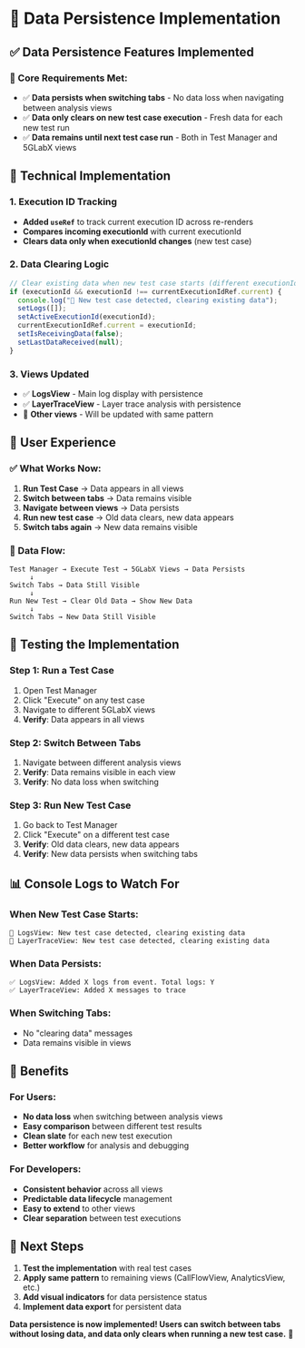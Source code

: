 # 🔄 Data Persistence Implementation

## ✅ **Data Persistence Features Implemented**

### **🎯 Core Requirements Met:**
- ✅ **Data persists when switching tabs** - No data loss when navigating between analysis views
- ✅ **Data only clears on new test case execution** - Fresh data for each new test run
- ✅ **Data remains until next test case run** - Both in Test Manager and 5GLabX views

## 🔧 **Technical Implementation**

### **1. Execution ID Tracking**
- **Added `useRef`** to track current execution ID across re-renders
- **Compares incoming executionId** with current executionId
- **Clears data only when executionId changes** (new test case)

### **2. Data Clearing Logic**
```javascript
// Clear existing data when new test case starts (different executionId)
if (executionId && executionId !== currentExecutionIdRef.current) {
  console.log("🧹 New test case detected, clearing existing data");
  setLogs([]);
  setActiveExecutionId(executionId);
  currentExecutionIdRef.current = executionId;
  setIsReceivingData(false);
  setLastDataReceived(null);
}
```

### **3. Views Updated**
- ✅ **LogsView** - Main log display with persistence
- ✅ **LayerTraceView** - Layer trace analysis with persistence
- 🔄 **Other views** - Will be updated with same pattern

## 🎯 **User Experience**

### **✅ What Works Now:**
1. **Run Test Case** → Data appears in all views
2. **Switch between tabs** → Data remains visible
3. **Navigate between views** → Data persists
4. **Run new test case** → Old data clears, new data appears
5. **Switch tabs again** → New data remains visible

### **🔄 Data Flow:**
```
Test Manager → Execute Test → 5GLabX Views → Data Persists
     ↓
Switch Tabs → Data Still Visible
     ↓
Run New Test → Clear Old Data → Show New Data
     ↓
Switch Tabs → New Data Still Visible
```

## 🧪 **Testing the Implementation**

### **Step 1: Run a Test Case**
1. Open Test Manager
2. Click "Execute" on any test case
3. Navigate to different 5GLabX views
4. **Verify**: Data appears in all views

### **Step 2: Switch Between Tabs**
1. Navigate between different analysis views
2. **Verify**: Data remains visible in each view
3. **Verify**: No data loss when switching

### **Step 3: Run New Test Case**
1. Go back to Test Manager
2. Click "Execute" on a different test case
3. **Verify**: Old data clears, new data appears
4. **Verify**: New data persists when switching tabs

## 📊 **Console Logs to Watch For**

### **When New Test Case Starts:**
```
🧹 LogsView: New test case detected, clearing existing data
🧹 LayerTraceView: New test case detected, clearing existing data
```

### **When Data Persists:**
```
✅ LogsView: Added X logs from event. Total logs: Y
✅ LayerTraceView: Added X messages to trace
```

### **When Switching Tabs:**
- No "clearing data" messages
- Data remains visible in views

## 🎉 **Benefits**

### **For Users:**
- **No data loss** when switching between analysis views
- **Easy comparison** between different test results
- **Clean slate** for each new test execution
- **Better workflow** for analysis and debugging

### **For Developers:**
- **Consistent behavior** across all views
- **Predictable data lifecycle** management
- **Easy to extend** to other views
- **Clear separation** between test executions

## 🚀 **Next Steps**

1. **Test the implementation** with real test cases
2. **Apply same pattern** to remaining views (CallFlowView, AnalyticsView, etc.)
3. **Add visual indicators** for data persistence status
4. **Implement data export** for persistent data

**Data persistence is now implemented! Users can switch between tabs without losing data, and data only clears when running a new test case.** 🎉